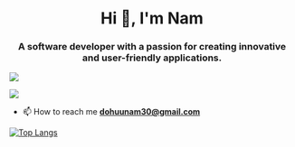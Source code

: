 <h1 align="center">Hi 👋, I'm Nam</h1>
<h3 align="center">A software developer with a passion for creating innovative and user-friendly applications.</h3>
<img src="https://github-readme-stats.vercel.app/api?username=Ethan-30&theme=algolia&show_icons=true" />

![](./profile-3d-contrib/profile-night-view.svg)

- 📫 How to reach me **dohuunam30@gmail.com**

[![Top Langs](https://github-readme-stats.vercel.app/api/top-langs/?username=Ethan-30&layout=compact&theme=algolia)](https://github.com/anuraghazra/github-readme-stats)
